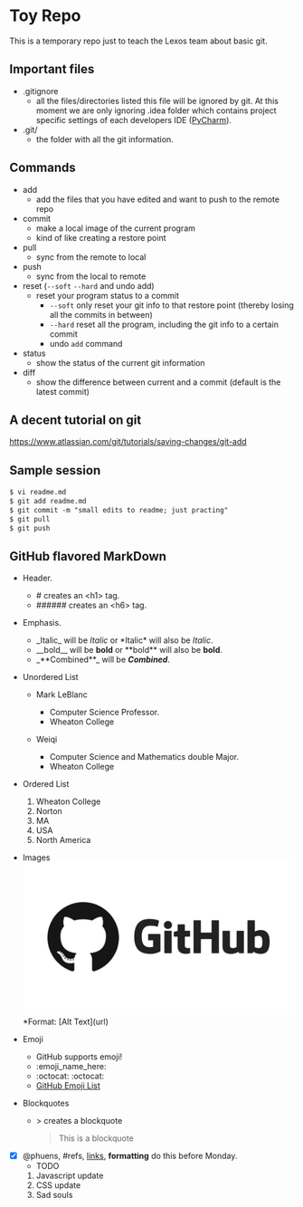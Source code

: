 # Toy Repo
This is a temporary repo just to teach the Lexos team about basic git.  

## Important files
  * .gitignore
    * all the files/directories listed this file will be ignored by git. At this moment we are only ignoring .idea folder which contains project specific settings of each developers IDE ([PyCharm](https://www.jetbrains.com/pycharm/)).
  * .git/
    * the folder with all the git information.

## Commands

  * add  
    * add the files that you have edited and want to push to the remote repo  
  * commit  
    * make a local image of the current program  
    * kind of like creating a restore point
  * pull  
    * sync from the remote to local  
  * push  
    * sync from the local to remote 
  * reset (`--soft` `--hard` and undo add)  
    * reset your program status to a commit  
        * `--soft` only reset your git info to that restore point (thereby losing all the commits in between)  
        * `--hard` reset all the program, including the git info to a certain commit   
        * undo `add` command  
  * status  
    * show the status of the current git information
  * diff  
    * show the difference between current and a commit (default is the latest commit)

## A decent tutorial on git
https://www.atlassian.com/git/tutorials/saving-changes/git-add

## Sample session

```
$ vi readme.md
$ git add readme.md
$ git commit -m "small edits to readme; just practing"
$ git pull
$ git push
```
## GitHub flavored MarkDown
* Header.
  * \# creates an \<h1\> tag.
  * \###### creates an \<h6\> tag.
* Emphasis.
  * \_Italic\_ will be _Italic_ or \*Italic\* will also be *Italic*.
  * \_\_bold\_\_ will be __bold__ or \*\*bold\*\* will also be **bold**.
  * \_\*\*Combined\*\*\_ will be _**Combined**_.


* Unordered List
  * Mark LeBlanc
    * Computer Science Professor.
    * Wheaton College

  * Weiqi
    * Computer Science and Mathematics double Major.
    * Wheaton College

* Ordered List
  1. Wheaton College
  2. Norton
  3. MA
  4. USA
  5. North America
* Images
    ![GitHub Logo](/images/logo.jpg)
    *Format: \[Alt Text](url)
* Emoji
  * GitHub supports emoji!
  * \:emoji_name_here:
  * :octocat:  \:octocat:
  * [GitHub Emoji List](git@github.com:WheatonCS/ToyRepo.git)
* Blockquotes
  * \> creates a blockquote
    >This is a blockquote

- [x] @phuens, #refs, [links](),
**formatting** do this before Monday.
  * TODO
  1. Javascript update
  2. CSS update
  3. Sad souls


